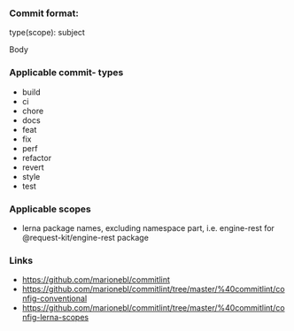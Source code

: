 ### Commit format:

type(scope): subject

Body

### Applicable commit- types

* build
* ci
* chore
* docs
* feat
* fix
* perf
* refactor
* revert
* style
* test

### Applicable scopes

* lerna package names, excluding namespace part, i.e. engine-rest for @request-kit/engine-rest package

### Links

* https://github.com/marionebl/commitlint
* https://github.com/marionebl/commitlint/tree/master/%40commitlint/config-conventional
* https://github.com/marionebl/commitlint/tree/master/%40commitlint/config-lerna-scopes
